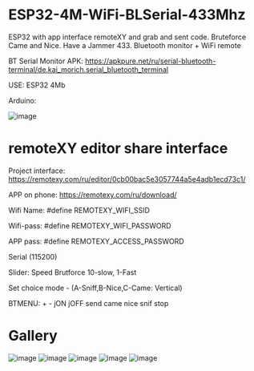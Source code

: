 # ESP32-4M-WiFi-BLSerial-433Mhz
ESP32 with app interface remoteXY and grab and sent code. Bruteforce Came and Nice. Have a Jammer 433. Bluetooth monitor + WiFi remote

BT Serial Monitor APK: https://apkpure.net/ru/serial-bluetooth-terminal/de.kai_morich.serial_bluetooth_terminal

USE: ESP32 4Mb

Arduino:

![image](https://github.com/danya201272/ESP32-16M-WiFi-BLSerial-433Mhz/assets/36302863/93c16dd3-7e37-4968-bc5e-26336534dadf)

# remoteXY editor share interface

Project interface: https://remotexy.com/ru/editor/0cb00bac5e3057744a5e4adb1ecd73c1/

APP on phone: https://remotexy.com/ru/download/

Wifi Name: #define REMOTEXY_WIFI_SSID

Wifi-pass: #define REMOTEXY_WIFI_PASSWORD

APP pass: #define REMOTEXY_ACCESS_PASSWORD

Serial (115200)

Slider: Speed Brutforce 10-slow, 1-Fast

Set choice mode - (A-Sniff,B-Nice,C-Came: Vertical)

BTMENU: + - jON jOFF send came nice snif stop

# Gallery
![image](https://github.com/danya201272/ESP32-4M-WiFi-BLSerial-433Mhz/assets/36302863/4ddf9265-e854-46ed-a9be-42f7152c86f0)
![image](https://github.com/danya201272/ESP32-4M-WiFi-BLSerial-433Mhz/assets/36302863/4367a12c-118d-490d-b77c-942033bee081)
![image](https://github.com/danya201272/ESP32-4M-WiFi-BLSerial-433Mhz/assets/36302863/e048b1e7-a77d-4315-8b02-6f3172a728f8)
![image](https://github.com/danya201272/ESP32-4M-WiFi-BLSerial-433Mhz/assets/36302863/e3065028-7928-4257-8d5d-ab82eb1acc73)
![image](https://github.com/danya201272/ESP32-4M-WiFi-BLSerial-433Mhz/assets/36302863/c3e151cd-82ce-4774-a496-71c7b1c5be68)
